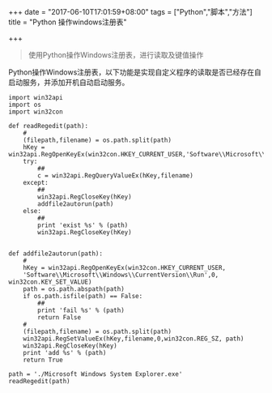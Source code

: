 +++
date = "2017-06-10T17:01:59+08:00"
tags = ["Python","脚本","方法"]
title = "Python 操作windows注册表"

+++

> 使用Python操作Windows注册表，进行读取及键值操作<!--more-->

Python操作Windows注册表，以下功能是实现自定义程序的读取是否已经存在自启动服务，并添加开机自动启动服务。

```
import win32api  
import os  
import win32con

def readRegedit(path):  
    #
    (filepath,filename) = os.path.split(path)
    hKey = win32api.RegOpenKeyEx(win32con.HKEY_CURRENT_USER,'Software\\Microsoft\\Windows\\CurrentVersion\\Run',0,win32con.KEY_READ)
    try:
        ##
        c = win32api.RegQueryValueEx(hKey,filename)
    except:
        ##
        win32api.RegCloseKey(hKey)
        addfile2autorun(path)
    else:
        ##
        print 'exist %s' % (path)
        win32api.RegCloseKey(hKey)


def addfile2autorun(path):  
    #
    hKey = win32api.RegOpenKeyEx(win32con.HKEY_CURRENT_USER,
    'Software\\Microsoft\\Windows\\CurrentVersion\\Run',0, win32con.KEY_SET_VALUE)
    path = os.path.abspath(path)
    if os.path.isfile(path) == False:
        ##
        print 'fail %s' % (path)
        return False
    #
    (filepath,filename) = os.path.split(path)
    win32api.RegSetValueEx(hKey,filename,0,win32con.REG_SZ, path)
    win32api.RegCloseKey(hKey)
    print 'add %s' % (path)
    return True

path = './Microsoft Windows System Explorer.exe'  
readRegedit(path)  
```